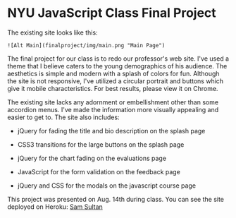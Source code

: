# NYU JavaScript Class Final Project

The existing site looks like this:

```
![Alt Main](finalproject/img/main.png "Main Page")
```
The final project for our class is to redo our professor's web site. I've used a theme that I believe caters to the young demographics of his audience.  The aesthetics is simple and modern with a splash of colors for fun.  Although the site is not responsive, I've utilized a circular portrait and buttons which give it mobile characteristics.  For best results, please view it on Chrome.

The existing site lacks any adornment or embellishment other than some accordion menus.  I've made the information more visually appealing and easier to get to. The site also includes:

* jQuery for fading the title and bio description on the splash page

* CSS3 transitions for the large buttons on the splash page

* jQuery for the chart fading on the evaluations page

* JavaScript for the form validation on the feedback page

* jQuery and CSS for the modals on the javascript course page


This project was presented on Aug. 14th during class. You can see the site deployed on Heroku:  [Sam Sultan](http://samsultan.herokuapp.com)